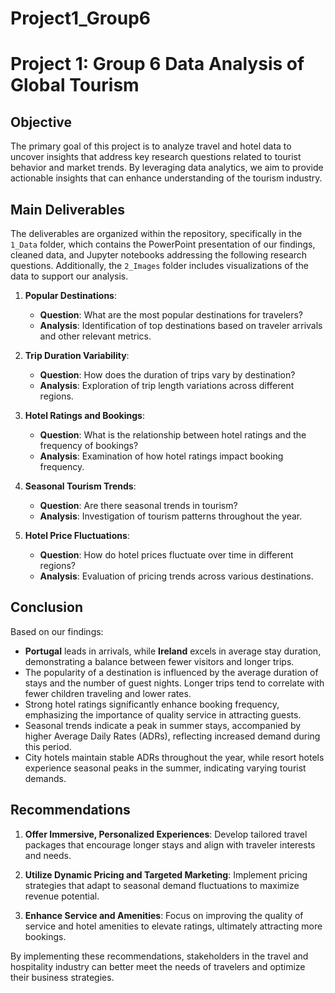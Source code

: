 # Project1_Group6

# Project 1: Group 6 Data Analysis of Global Tourism

## Objective
The primary goal of this project is to analyze travel and hotel data to uncover insights that address key research questions related to tourist behavior and market trends. By leveraging data analytics, we aim to provide actionable insights that can enhance understanding of the tourism industry.

## Main Deliverables
The deliverables are organized within the repository, specifically in the `1_Data` folder, which contains the PowerPoint presentation of our findings, cleaned data, and Jupyter notebooks addressing the following research questions. Additionally, the `2_Images` folder includes visualizations of the data to support our analysis.

1. **Popular Destinations**: 
   - **Question**: What are the most popular destinations for travelers?
   - **Analysis**: Identification of top destinations based on traveler arrivals and other relevant metrics.

2. **Trip Duration Variability**: 
   - **Question**: How does the duration of trips vary by destination?
   - **Analysis**: Exploration of trip length variations across different regions.

3. **Hotel Ratings and Bookings**: 
   - **Question**: What is the relationship between hotel ratings and the frequency of bookings?
   - **Analysis**: Examination of how hotel ratings impact booking frequency.

4. **Seasonal Tourism Trends**: 
   - **Question**: Are there seasonal trends in tourism?
   - **Analysis**: Investigation of tourism patterns throughout the year.

5. **Hotel Price Fluctuations**: 
   - **Question**: How do hotel prices fluctuate over time in different regions?
   - **Analysis**: Evaluation of pricing trends across various destinations.

## Conclusion
Based on our findings:
- **Portugal** leads in arrivals, while **Ireland** excels in average stay duration, demonstrating a balance between fewer visitors and longer trips.
- The popularity of a destination is influenced by the average duration of stays and the number of guest nights. Longer trips tend to correlate with fewer children traveling and lower rates.
- Strong hotel ratings significantly enhance booking frequency, emphasizing the importance of quality service in attracting guests.
- Seasonal trends indicate a peak in summer stays, accompanied by higher Average Daily Rates (ADRs), reflecting increased demand during this period.
- City hotels maintain stable ADRs throughout the year, while resort hotels experience seasonal peaks in the summer, indicating varying tourist demands.

## Recommendations
1. **Offer Immersive, Personalized Experiences**: Develop tailored travel packages that encourage longer stays and align with traveler interests and needs.
   
2. **Utilize Dynamic Pricing and Targeted Marketing**: Implement pricing strategies that adapt to seasonal demand fluctuations to maximize revenue potential.

3. **Enhance Service and Amenities**: Focus on improving the quality of service and hotel amenities to elevate ratings, ultimately attracting more bookings.

By implementing these recommendations, stakeholders in the travel and hospitality industry can better meet the needs of travelers and optimize their business strategies.





